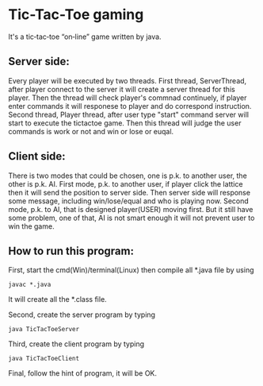 # Tic-Tac-Toe gaming
It's a tic‐tac‐toe “on‐line” game written by java.

## Server side:
Every player will be executed by two threads.
First thread, ServerThread, after player connect to the server it will create a server thread for this player. Then the thread will check player's commnad continuely, if player enter commands it will responese to player and do correspond instruction.
Second thread, Player thread, after user type "start" command server will start to execute the tictactoe game. Then this thread will judge the user commands is work or not and win or lose or euqal.

## Client side:
There is two modes that could be chosen, one is p.k. to another user, the other is p.k. AI.
First mode, p.k. to another user, if player click the lattice then it will send the position to server side. Then server side will response some message, including win/lose/equal and who is playing now.
Second mode, p.k. to AI, that is designed player(USER) moving first. But it still have some problem, one of that, AI is not smart enough it will not prevent user to win the game.

## How to run this program:
First, start the cmd(Win)/terminal(Linux) then compile all *.java file by using 
```
javac *.java
```
It will create all the *.class file.

Second, create the server program by typing
```
java TicTacToeServer
```

Third, create the client program by typing
```
java TicTacToeClient
```

Final, follow the hint of program, it will be OK.

